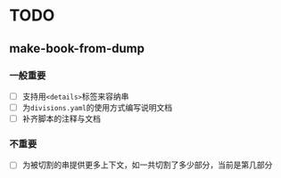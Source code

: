 # TODO

## make-book-from-dump

### 一般重要

* [ ] 支持用`<details>`标签来容纳串
* [ ] 为`divisions.yaml`的使用方式编写说明文档
* [ ] 补齐脚本的注释与文档

### 不重要

* [ ] 为被切割的串提供更多上下文，如一共切割了多少部分，当前是第几部分